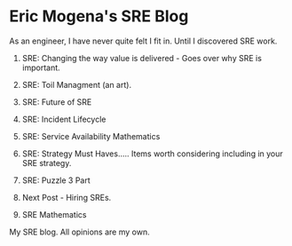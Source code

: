 # Eric Mogena's SRE Blog

As an engineer, I have never quite felt I fit in. Until I discovered SRE work.

1. SRE: Changing the way value is delivered - Goes over why SRE is important.
2. SRE: Toil Managment (an art).
3. SRE: Future of SRE
4. SRE: Incident Lifecycle
5. SRE: Service Availability Mathematics
6. SRE: Strategy Must Haves..... Items worth considering including in your SRE strategy.
7. SRE: Puzzle 3 Part

3. Next Post - Hiring SREs.
4. SRE Mathematics



My SRE blog. All opinions are my own.
